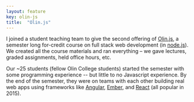```yaml
---
layout: feature
key: olin-js
title:  "Olin.js"
---
```

I joined a student teaching team to give the second offering of [Olin.js](https://github.com/olinjs/olinjs), a semester long for-credit course on full stack web development (in [node.js](https://nodejs.org/en/)). We created all the course materials and ran everything – we gave lectures, graded assignments, held office hours, etc.

Our ~25 students (fellow Olin College students) started the semester with some programming experience -- but little to no Javascript experience. By the end of the semester, they were on teams with each other building real web apps using frameworks like [Angular](https://angularjs.org), [Ember](https://emberjs.com), and [React](https://reactjs.org) (all popular in 2015).